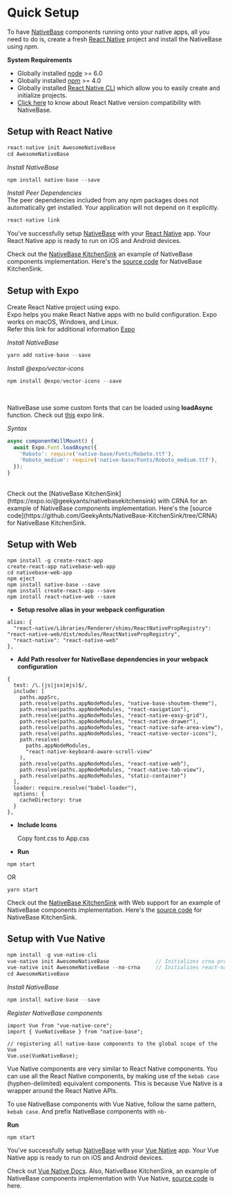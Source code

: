 # Quick Setup

To have [NativeBase](https://nativebase.io/) components running onto your native apps, all you need to do is, create a fresh [React Native](https://facebook.github.io/react-native/) project and install the NativeBase using *npm*.

**System Requirements**
* Globally installed [node](https://nodejs.org/en/) >= 6.0
* Globally installed [npm](https://www.npmjs.com/) >= 4.0
* Globally installed [React Native CLI](https://facebook.github.io/react-native/docs/getting-started.html) which allow you to easily create and initialize projects.   
* [Click here](/docs/Compatibility.md) to know about React Native version compatibility with NativeBase.

## Setup with React Native

```js
react-native init AwesomeNativeBase
cd AwesomeNativeBase
```


*Install NativeBase*

```js
npm install native-base --save
```
*Install Peer Dependencies*<br />
The peer dependencies included from any npm packages does not automatically get installed. Your application will not depend on it explicitly.

```js
react-native link
```

You've successfully setup [NativeBase](https://nativebase.io/) with your [React Native](https://facebook.github.io/react-native/) app. Your React Native app is ready to run on iOS and Android devices.

Check out the [NativeBase KitchenSink](https://nativebase.io/kitchen-sink-app) an example of NativeBase components implementation. Here's the [source code](https://github.com/GeekyAnts/NativeBase-KitchenSink) for NativeBase KitchenSink.


## Setup with Expo
Create React Native project using expo.<br />
Expo helps you make React Native apps with no build configuration. Expo works on macOS, Windows, and Linux. <br />
Refer this link for additional information [Expo](https://expo.io/)

*Install NativeBase*
```js
yarn add native-base --save
```
*Install @expo/vector-icons*
```js
npm install @expo/vector-icons --save
```
<br />

NativeBase use some custom fonts that can be loaded using **loadAsync** function. Check out [this](https://docs.expo.io/versions/latest/sdk/font#expofontloadasyncobject) expo link.
<br />

*Syntax* <br />
```js
async componentWillMount() {
  await Expo.Font.loadAsync({
    'Roboto': require('native-base/Fonts/Roboto.ttf'),
    'Roboto_medium': require('native-base/Fonts/Roboto_medium.ttf'),
  });
}
```
<br />
Check out the [NativeBase KitchenSink](https://expo.io/@geekyants/nativebasekitchensink) with CRNA for an example of NativeBase components implementation. Here's the [source code](https://github.com/GeekyAnts/NativeBase-KitchenSink/tree/CRNA) for NativeBase KitchenSink.


## Setup with Web


```
npm install -g create-react-app
create-react-app nativebase-web-app
cd nativebase-web-app
npm eject
npm install native-base --save
npm install create-react-app --save
npm install react-native-web --save
```
* **Setup resolve alias in your webpack configuration**

```
alias: {
  "react-native/Libraries/Renderer/shims/ReactNativePropRegistry": "react-native-web/dist/modules/ReactNativePropRegistry",
  "react-native": "react-native-web"
},
```
* **Add Path resolver for NativeBase dependencies in your webpack configuration**

```
{
  test: /\.(js|jsx|mjs)$/,
  include: [
    paths.appSrc,
    path.resolve(paths.appNodeModules, "native-base-shoutem-theme"),
    path.resolve(paths.appNodeModules, "react-navigation"),
    path.resolve(paths.appNodeModules, "react-native-easy-grid"),
    path.resolve(paths.appNodeModules, "react-native-drawer"),
    path.resolve(paths.appNodeModules, "react-native-safe-area-view"),
    path.resolve(paths.appNodeModules, "react-native-vector-icons"),
    path.resolve(
      paths.appNodeModules,
      "react-native-keyboard-aware-scroll-view"
    ),
    path.resolve(paths.appNodeModules, "react-native-web"),
    path.resolve(paths.appNodeModules, "react-native-tab-view"),
    path.resolve(paths.appNodeModules, "static-container")
  ],
  loader: require.resolve("babel-loader"),
  options: {
    cacheDirectory: true
  }
},
```

* **Include Icons**

    Copy font.css to App.css


* **Run**

```
npm start
```
OR
```
yarn start
```

Check out the [NativeBase KitchenSink](https://nativebase.io/kitchen-sink-web-app) with Web support for an example of NativeBase components implementation. Here's the [source code](https://github.com/GeekyAnts/NativeBase-KitchenSink/tree/web-support) for NativeBase KitchenSink.



## Setup with Vue Native

```js
npm install -g vue-native-cli
vue-native init AwesomeNativeBase               // Initializes crna project
vue-native init AwesomeNativeBase --no-crna     // Initializes react-native project
cd AwesomeNativeBase
```


*Install NativeBase*

```js
npm install native-base --save
```

*Register NativeBase components*
```
import Vue from "vue-native-core";
import { VueNativeBase } from "native-base";

// registering all native-base components to the global scope of the Vue
Vue.use(VueNativeBase);
```
Vue Native components are very similar to React Native components. You can use all the React Native components, by making use of the `kebab case` (hyphen-delimited) equivalent components. This is because Vue Native is a wrapper around the React Native APIs.

To use NativeBase components with Vue Native, follow the same pattern, `kebab case`. And prefix NativeBase components with `nb-`

**Run**

```
npm start
```

You've successfully setup [NativeBase](https://nativebase.io/) with your [Vue Native](https://vue-native.io) app. Your Vue Native app is ready to run on iOS and Android devices.

Check out [Vue Native Docs](https://vue-native.io/docs/installation.html). Also, NativeBase KitchenSink, an example of NativeBase components implementation with Vue Native, [source code](https://github.com/GeekyAnts/KitchenSink-Vue-Native) is here.

